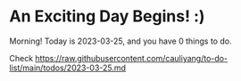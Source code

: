 # An Exciting Day Begins! :)

Morning! Today is 2023-03-25, and you have 0 things to do.

Check https://raw.githubusercontent.com/cauliyang/to-do-list/main/todos/2023-03-25.md